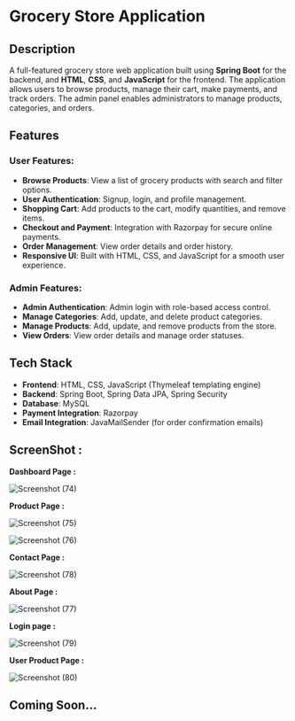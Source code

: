 # Grocery Store Application

## Description
A full-featured grocery store web application built using **Spring Boot** for the backend, and **HTML**, **CSS**, and **JavaScript** for the frontend. The application allows users to browse products, manage their cart, make payments, and track orders. The admin panel enables administrators to manage products, categories, and orders.

## Features
### User Features:
- **Browse Products**: View a list of grocery products with search and filter options.
- **User Authentication**: Signup, login, and profile management.
- **Shopping Cart**: Add products to the cart, modify quantities, and remove items.
- **Checkout and Payment**: Integration with Razorpay for secure online payments.
- **Order Management**: View order details and order history.
- **Responsive UI**: Built with HTML, CSS, and JavaScript for a smooth user experience.

### Admin Features:
- **Admin Authentication**: Admin login with role-based access control.
- **Manage Categories**: Add, update, and delete product categories.
- **Manage Products**: Add, update, and remove products from the store.
- **View Orders**: View order details and manage order statuses.

## Tech Stack
- **Frontend**: HTML, CSS, JavaScript (Thymeleaf templating engine)
- **Backend**: Spring Boot, Spring Data JPA, Spring Security
- **Database**: MySQL
- **Payment Integration**: Razorpay
- **Email Integration**: JavaMailSender (for order confirmation emails)

## ScreenShot :

**Dashboard Page :**

![Screenshot (74)](https://github.com/user-attachments/assets/089aa55f-d136-41ec-a31a-87c9ac7320f7)

**Product Page :**

![Screenshot (75)](https://github.com/user-attachments/assets/fe2e1bb3-e6d8-4903-a093-62892400d01b)

![Screenshot (76)](https://github.com/user-attachments/assets/4d554174-d79d-4211-848e-da4eb568c0c9)

**Contact Page :**

![Screenshot (78)](https://github.com/user-attachments/assets/0bde627a-7d4b-4c1c-b7d2-0f09a07fa5d4)

**About Page :**

![Screenshot (77)](https://github.com/user-attachments/assets/62a1d9c3-a330-46d7-8de2-1bf661672e88)

**Login page :**

![Screenshot (79)](https://github.com/user-attachments/assets/9ec6477d-e8d8-4f16-8db7-ac7abf2126ff)

**User Product Page :**

![Screenshot (80)](https://github.com/user-attachments/assets/23a22b49-25a1-486c-9c10-fe352b1f0e51)


## Coming Soon...

